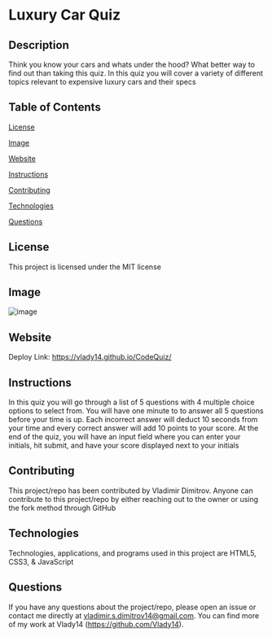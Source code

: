# Luxury Car Quiz

## Description

Think you know your cars and whats under the hood? What better way to find out than taking this quiz. In this quiz you will cover a variety of different topics relevant to expensive luxury cars and their specs

## Table of Contents

[License](#license)

[Image](#image)

[Website](#website)

[Instructions](#instructions)

[Contributing](#contributing)

[Technologies](#technologies)

[Questions](#questions)

## License

This project is licensed under the MIT license

## Image

![image](https://user-images.githubusercontent.com/71519918/103489546-f09d9300-4dda-11eb-9abe-aa8c1250ae14.png)

## Website

Deploy Link: https://vlady14.github.io/CodeQuiz/

## Instructions

In this quiz you will go through a list of 5 questions with 4 multiple choice options to select from. You will have one minute to to answer all 5 questions before your time is up. Each incorrect answer will deduct 10 seconds from your time and every correct answer will add 10 points to your score. At the end of the quiz, you will have an input field where you can enter your initials, hit submit, and have your score displayed next to your initials

## Contributing

This project/repo has been contributed by Vladimir Dimitrov. Anyone can contribute to this project/repo by either reaching out to the owner or using the fork method through GitHub

## Technologies

Technologies, applications, and programs used in this project are HTML5, CSS3, & JavaScript

## Questions

If you have any questions about the project/repo, please open an issue or contact me directly at <vladimir.s.dimitrov14@gmail.com>.
You can find more of my work at Vlady14 (https://github.com/Vlady14).